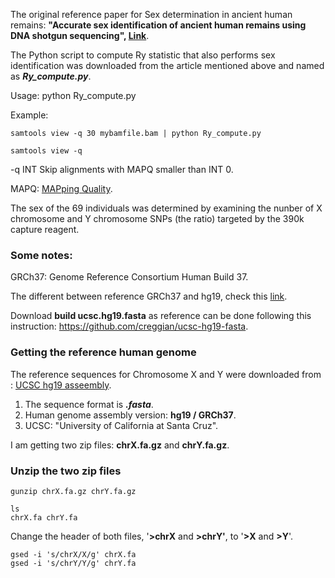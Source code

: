 The original reference paper for Sex determination in ancient human remains: **"Accurate sex identification of ancient human remains using DNA shotgun sequencing", [Link](https://www.sciencedirect.com/science/article/pii/S0305440313002495)**.


The Python script to compute Ry statistic that also performs sex identification was downloaded from the article mentioned above and named as ***Ry_compute.py***.

Usage:		python Ry_compute.py <SAM formatted data from stdin>

Example:	

```samtools view -q 30 mybamfile.bam | python Ry_compute.py```

```samtools view -q```

-q INT
Skip alignments with MAPQ smaller than INT 0.

MAPQ: [MAPping Quality](http://www.acgt.me/blog/2014/12/16/understanding-mapq-scores-in-sam-files-does-37-42).


The sex of the 69 individuals was determined by examining the nunber of X chromosome and Y chromosome SNPs (the ratio) targeted by the 390k capture reagent. 

### Some notes:

GRCh37: Genome Reference Consortium Human Build 37.

The different between reference GRCh37 and hg19, check this [link](https://software.broadinstitute.org/gatk/documentation/article?id=23390).

Download **build ucsc.hg19.fasta** as reference can be done following this instruction: https://github.com/creggian/ucsc-hg19-fasta.

### Getting the reference human genome
The reference sequences for Chromosome X and Y were downloaded from : [UCSC hg19 asseembly](http://hgdownload.cse.ucsc.edu/goldenpath/hg19/chromosomes/).

1. The sequence format is ***.fasta***.
2. Human genome assembly version: **hg19 / GRCh37**.
3. UCSC: "University of California at Santa Cruz".

I am getting two zip files: **chrX.fa.gz** and **chrY.fa.gz**.

### Unzip the two zip files
```
gunzip chrX.fa.gz chrY.fa.gz

ls
chrX.fa	chrY.fa
```
Change the header of both files, '**>chrX** and **>chrY'**, to '**>X** and **>Y**'.
```
gsed -i 's/chrX/X/g' chrX.fa
gsed -i 's/chrY/Y/g' chrY.fa
```





